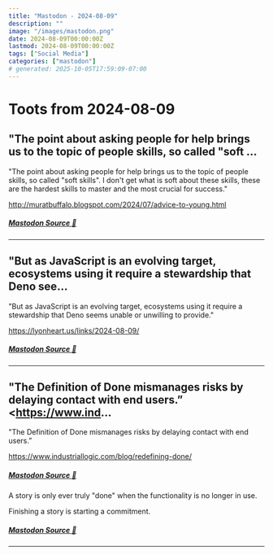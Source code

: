 ```yaml
---
title: "Mastodon - 2024-08-09"
description: ""
image: "/images/mastodon.png"
date: 2024-08-09T00:00:00Z
lastmod: 2024-08-09T00:00:00Z
tags: ["Social Media"]
categories: ["mastodon"]
# generated: 2025-10-05T17:59:09-07:00
---
```


# Toots from 2024-08-09

## "The point about asking people for help brings us to the topic of people skills, so called "soft ...

"The point about asking people for help brings us to the topic of people skills, so called "soft skills". I don't get what is soft about these skills, these are the hardest skills to master and the most crucial for success."

<http://muratbuffalo.blogspot.com/2024/07/advice-to-young.html>

##### [Mastodon Source 🐘](https://hachyderm.io/@mweagle/112934770416595820)

---

## "But as JavaScript is an evolving target, ecosystems using it require a stewardship that Deno see...

"But as JavaScript is an evolving target, ecosystems using it require a stewardship that Deno seems unable or unwilling to provide."

<https://lyonheart.us/links/2024-08-09/>

##### [Mastodon Source 🐘](https://hachyderm.io/@mweagle/112934742766615069)

---

## "The Definition of Done mismanages risks by delaying contact with end users.”  <https://www.ind...

"The Definition of Done mismanages risks by delaying contact with end users.”

<https://www.industriallogic.com/blog/redefining-done/>

##### [Mastodon Source 🐘](https://hachyderm.io/@mweagle/112934678367429173)

A story is only ever truly "done" when the functionality is no longer in use.

Finishing a story is starting a commitment.

##### [Mastodon Source 🐘](https://hachyderm.io/@mweagle/112934694217557591)

---


